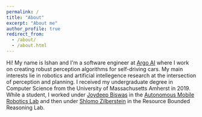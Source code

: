 ```yaml
---
permalink: /
title: "About"
excerpt: "About me"
author_profile: true
redirect_from:
  - /about/
  - /about.html
---
```


Hi! My name is Ishan and I'm a software engineer at [Argo AI](https://www.argo.ai) where I work on creating robust perception algorithms for self-driving cars. My main interests lie in robotics and artificial intellegence research at the intersection of perception and planning. I received my undergraduate degree in Computer Science from the University of Massachusetts Amherst in 2019. While a student, I worked under [Joydeep Biswas](https://www.joydeepb.com/) in the [Autonomous Mobile Robotics Lab](https://amrl.cs.umass.edu/) and then under [Shlomo Zilberstein](https://groups.cs.umass.edu/shlomo/) in the Resource Bounded Reasoning Lab.
